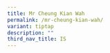 ```yaml
---
title: Mr Cheung Kian Wah
permalink: /mr-cheung-kian-wah/
variant: tiptap
description: ""
third_nav_title: IS
---
```

